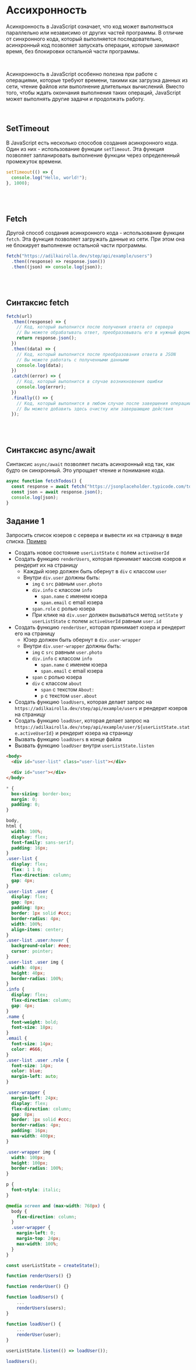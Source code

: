# Ассихронность

Асинхронность в JavaScript означает, что код может выполняться параллельно или независимо от других частей программы. В отличие от синхронного кода, который выполняется последовательно, асинхронный код позволяет запускать операции, которые занимают время, без блокировки остальной части программы.

<br/>

Асинхронность в JavaScript особенно полезна при работе с операциями, которые требуют времени, такими как загрузка данных из сети, чтение файлов или выполнение длительных вычислений. Вместо того, чтобы ждать окончания выполнения таких операций, JavaScript может выполнять другие задачи и продолжать работу.

<br/>

## SetTimeout

В JavaScript есть несколько способов создания асинхронного кода. Один из них - использование функции `setTimeout`. Эта функция позволяет запланировать выполнение функции через определенный промежуток времени.

```js
setTimeout(() => {
  console.log("Hello, world!");
}, 1000);
```

<br/>
<br/>

## Fetch

Другой способ создания асинхронного кода - использование функции `fetch`. Эта функция позволяет загружать данные из сети. При этом она не блокирует выполнение остальной части программы.

```js
fetch("https://adilkairolla.dev/step/api/example/users")
  .then((response) => response.json())
  .then((json) => console.log(json));
```

<br/>
<br/>

## Синтаксис fetch

```js
fetch(url)
  .then((response) => {
    // Код, который выполнится после получения ответа от сервера
    // Вы можете обрабатывать ответ, преобразовывать его в нужный формат, и т.д.
    return response.json();
  })
  .then((data) => {
    // Код, который выполнится после преобразования ответа в JSON
    // Вы можете работать с полученными данными
    console.log(data);
  })
  .catch((error) => {
    // Код, который выполнится в случае возникновения ошибки
    console.log(error);
  })
  .finally(() => {
    // Код, который выполнится в любом случае после завершения операции fetch
    // Вы можете добавить здесь очистку или завершающие действия
  });
```

<br/>
<br/>

## Синтаксис async/await

Синтаксис `async/await` позволяет писать асинхронный код так, как будто он синхронный. Это упрощает чтение и понимание кода.

```js
async function fetchTodos() {
  const response = await fetch("https://jsonplaceholder.typicode.com/todos/1");
  const json = await response.json();
  console.log(json);
}
```

## Задание 1

Запросить список юзеров с сервера и вывести их на страницу в виде списка.
[Пример](/examples/08-async-fetchy/example-1)

- Создать новое состояние `userListState` c полем `activeUserId`
- Создать функцию `renderUsers`, которая принимает массив юзеров и рендерит их на страницу
  - Каждый юзер должен быть обернут в `div` с классом `user`
  - Внутри `div.user` должны быть:
    - `img` с `src` равным `user.photo`
    - `div.info` с классом `info`
      - `span.name` с именем юзера
      - `span.email` с email юзера
    - `span.role` с ролью юзера
    - При клике на `div.user` должен вызываться метод `setState` у `userListState` с полем `activeUserId` равным `user.id`
- Создать функцию `renderUser`, которая принимает юзера и рендерит его на страницу
  - Юзер должен быть обернут в `div.user-wrapper`
  - Внутри `div.user-wrapper` должны быть:
    - `img` с `src` равным `user.photo`
    - `div.info` с классом `info`
      - `span.name` с именем юзера
      - `span.email` с email юзера
    - `span` с ролью юзера
    - `div` с классом `about`
      - `span` с текстом `About:`
      - `p` с текстом `user.about`
- Создать функцию `loadUsers`, которая делает запрос на `https://adilkairolla.dev/step/api/example/users` и рендерит юзеров на страницу
- Создать функцию `loadUser`, которая делает запрос на `https://adilkairolla.dev/step/api/example/user/${userListState.state.activeUserId}` и рендерит юзера на страницу
- Вызвать функцию `loadUsers` в конце файла
- Вызвать функцию `loadUser` внутри `userListState.listen`

```html
<body>
  <div id="user-list" class="user-list"></div>

  <div id="user"></div>
</body>
```

```css
* {
  box-sizing: border-box;
  margin: 0;
  padding: 0;
}

body,
html {
  width: 100%;
  display: flex;
  font-family: sans-serif;
  padding: 16px;
}
.user-list {
  display: flex;
  flex: 1 1 0;
  flex-direction: column;
  gap: 4px;
}
.user-list .user {
  display: flex;
  gap: 8px;
  padding: 8px;
  border: 1px solid #ccc;
  border-radius: 4px;
  width: 100%;
  align-items: center;
}
.user-list .user:hover {
  background-color: #eee;
  cursor: pointer;
}
.user-list .user img {
  width: 40px;
  height: 40px;
  border-radius: 100%;
}
.info {
  display: flex;
  flex-direction: column;
  gap: 4px;
}
.name {
  font-weight: bold;
  font-size: 18px;
}
.email {
  font-size: 14px;
  color: #666;
}
.user-list .user .role {
  font-size: 14px;
  color: blue;
  margin-left: auto;
}

.user-wrapper {
  margin-left: 24px;
  display: flex;
  flex-direction: column;
  gap: 8px;
  border: 1px solid #ccc;
  border-radius: 4px;
  padding: 16px;
  max-width: 400px;
}

.user-wrapper img {
  width: 100px;
  height: 100px;
  border-radius: 100%;
}

p {
  font-style: italic;
}

@media screen and (max-width: 768px) {
  body {
    flex-direction: column;
  }
  .user-wrapper {
    margin-left: 0;
    margin-top: 24px;
    max-width: 100%;
  }
}
```

```js
const userListState = createState();

function renderUsers() {}

function renderUser() {}

function loadUsers() {
    ...
    renderUsers(users);
}

function loadUser() {
    ...
    renderUser(user);
}

userListState.listen(() => loadUser());

loadUsers();
```
